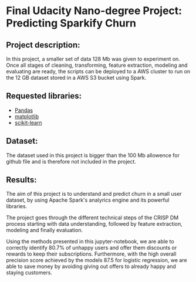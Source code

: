 # Final Udacity Nano-degree Project: Predicting Sparkify Churn

## Project description:

In this project, a smaller set of data 128 Mb was given to experiment on. Once all stages of cleaning, transforming, feature extraction, modeling and evaluating are ready, the scripts can be deployed to a AWS cluster to run on the 12 GB dataset stored in a AWS S3 bucket using Spark.

## Requested libraries: 

- [Pandas](http://pandas.pydata.org)
- [matplotlib](http://matplotlib.org/)
- [scikit-learn](http://scikit-learn.org/stable/)

## Dataset: 

The dataset used in this project is bigger than the 100 Mb allowence for github file and is therefore not included in the project. 


## Results: 

The aim of this project is to understand and predict churn in a small user dataset, by using Apache Spark's analyrics engine and its powerful libraries.

The project goes through the different technical steps of the CRISP DM process starting with data understanding, followed by feature extraction, modeling and finally evaluation.

Using the methods presented in this jupyter-notebook, we are able to correctly identify 80.7% of unhappy users and offer them discounts or rewards to keep their subscriptions. Furthermore, with the high overall precision score achieved by the models 87.5 for logistic regression, we are able to save money by avoiding giving out offers to already happy and staying customers.
